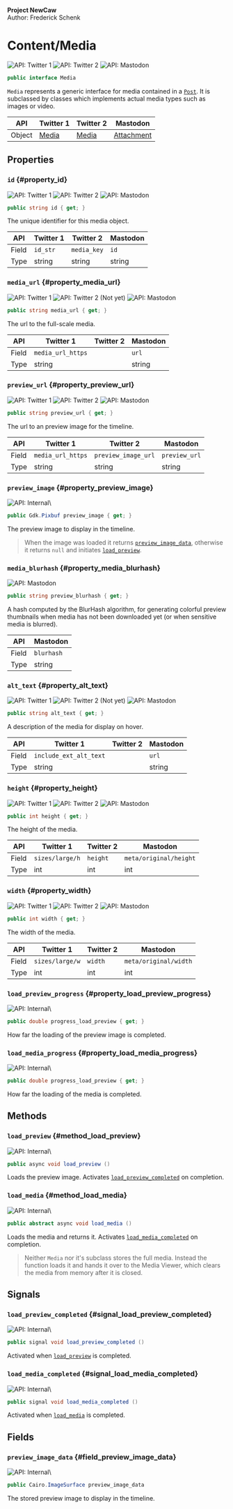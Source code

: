 **Project NewCaw** \
Author: Frederick Schenk

# Content/Media

![API: Twitter 1](https://img.shields.io/badge/API-Twitter%201-lightgrey?style=flat-square) ![API: Twitter 2](https://img.shields.io/badge/API-Twitter%202-blue?style=flat-square) ![API: Mastodon](https://img.shields.io/badge/API-Mastodon-purple?style=flat-square)

```c#
public interface Media
```

`Media` represents a generic interface for media contained in a [`Post`](Post.md). It is subclassed by classes which implements actual media types such as images or video.

| API    | Twitter 1 | Twitter 2 | Mastodon |
| ------ | --------- | --------- | -------- |
| Object | [Media](https://developer.twitter.com/en/docs/twitter-api/v1/data-dictionary/object-model/entities#media) | [Media](https://developer.twitter.com/en/docs/twitter-api/data-dictionary/object-model/media) | [Attachment](https://docs.joinmastodon.org/entities/attachment/) |

## Properties

### `id` {#property_id}

![API: Twitter 1](https://img.shields.io/badge/API-Twitter%201-lightgrey?style=flat-square) ![API: Twitter 2](https://img.shields.io/badge/API-Twitter%202-blue?style=flat-square) ![API: Mastodon](https://img.shields.io/badge/API-Mastodon-purple?style=flat-square)

```c#
public string id { get; }
```

The unique identifier for this media object.

| API   | Twitter 1 | Twitter 2   | Mastodon |
| ----- | --------- | ----------- | -------- |
| Field | `id_str`  | `media_key` | `id`     |
| Type  | string    | string      | string   |

### `media_url` {#property_media_url}

![API: Twitter 1](https://img.shields.io/badge/API-Twitter%201-lightgrey?style=flat-square) ![API: Twitter 2 (Not yet)](https://img.shields.io/badge/API-Twitter%202%20(Not%20yet)-darkred?style=flat-square) ![API: Mastodon](https://img.shields.io/badge/API-Mastodon-purple?style=flat-square)

```c#
public string media_url { get; }
```

The url to the full-scale media.

| API   | Twitter 1         | Twitter 2 | Mastodon |
| ----- | ----------------- | --------- | -------- |
| Field | `media_url_https` |           | `url`    |
| Type  | string            |           | string   |

### `preview_url` {#property_preview_url}

![API: Twitter 1](https://img.shields.io/badge/API-Twitter%201-lightgrey?style=flat-square) ![API: Twitter 2](https://img.shields.io/badge/API-Twitter%202-blue?style=flat-square) ![API: Mastodon](https://img.shields.io/badge/API-Mastodon-purple?style=flat-square)

```c#
public string preview_url { get; }
```

The url to an preview image for the timeline.

| API   | Twitter 1         | Twitter 2           | Mastodon      |
| ----- | ----------------- | ------------------- | ------------- |
| Field | `media_url_https` | `preview_image_url` | `preview_url` |
| Type  | string            | string              | string        |

### `preview_image` {#property_preview_image}

![API: Internal](https://img.shields.io/badge/API-Internal-green?style=flat-square)\

```c#
public Gdk.Pixbuf preview_image { get; }
```

The preview image to display in the timeline.

> When the image was loaded it returns [`preview_image_data`](#field_preview_image_data), otherwise it returns `null` and initiates [`load_preview`](#method_load_preview).

### `media_blurhash` {#property_media_blurhash}

![API: Mastodon](https://img.shields.io/badge/API-Mastodon-purple?style=flat-square)

```c#
public string preview_blurhash { get; }
```

A hash computed by the BlurHash algorithm, for generating colorful preview thumbnails when media has not been downloaded yet (or when sensitive media is blurred).

| API   | Mastodon   |
| ----- | ---------- |
| Field | `blurhash` |
| Type  | string     |

### `alt_text` {#property_alt_text}

![API: Twitter 1](https://img.shields.io/badge/API-Twitter%201-lightgrey?style=flat-square) ![API: Twitter 2 (Not yet)](https://img.shields.io/badge/API-Twitter%202%20(Not%20yet)-darkred?style=flat-square) ![API: Mastodon](https://img.shields.io/badge/API-Mastodon-purple?style=flat-square)

```c#
public string alt_text { get; }
```

A description of the media for display on hover.

| API   | Twitter 1              | Twitter 2 | Mastodon |
| ----- | ---------------------- | --------- | -------- |
| Field | `include_ext_alt_text` |           | `url`    |
| Type  | string                 |           | string   |

### `height` {#property_height}

![API: Twitter 1](https://img.shields.io/badge/API-Twitter%201-lightgrey?style=flat-square) ![API: Twitter 2](https://img.shields.io/badge/API-Twitter%202-blue?style=flat-square) ![API: Mastodon](https://img.shields.io/badge/API-Mastodon-purple?style=flat-square)

```c#
public int height { get; }
```

The height of the media.

| API   | Twitter 1       | Twitter 2 | Mastodon               |
| ----- | --------------- | --------- | ---------------------- |
| Field | `sizes/large/h` | `height`  | `meta/original/height` |
| Type  | int             | int       | int                    |

### `width` {#property_width}

![API: Twitter 1](https://img.shields.io/badge/API-Twitter%201-lightgrey?style=flat-square) ![API: Twitter 2](https://img.shields.io/badge/API-Twitter%202-blue?style=flat-square) ![API: Mastodon](https://img.shields.io/badge/API-Mastodon-purple?style=flat-square)

```c#
public int width { get; }
```

The width of the media.

| API   | Twitter 1       | Twitter 2 | Mastodon              |
| ----- | --------------- | --------- | --------------------- |
| Field | `sizes/large/w` | `width`   | `meta/original/width` |
| Type  | int             | int       | int                   |

### `load_preview_progress` {#property_load_preview_progress}

![API: Internal](https://img.shields.io/badge/API-Internal-green?style=flat-square)\

```c#
public double progress_load_preview { get; }
```

How far the loading of the preview image is completed.

### `load_media_progress` {#property_load_media_progress}

![API: Internal](https://img.shields.io/badge/API-Internal-green?style=flat-square)\

```c#
public double progress_load_preview { get; }
```

How far the loading of the media is completed.

## Methods

### `load_preview` {#method_load_preview}

![API: Internal](https://img.shields.io/badge/API-Internal-green?style=flat-square)\

```c#
public async void load_preview ()
```

Loads the preview image. Activates [`load_preview_completed`](#signal_load_preview_completed) on completion.

### `load_media` {#method_load_media}

![API: Internal](https://img.shields.io/badge/API-Internal-green?style=flat-square)\

```c#
public abstract async void load_media ()
```

Loads the media and returns it. Activates [`load_media_completed`](#signal_load_media_completed) on completion.

> Neither `Media` nor it's subclass stores the full media. Instead the function loads it and hands it over to the Media Viewer, which clears the media from memory after it is closed.

## Signals

### `load_preview_completed` {#signal_load_preview_completed}

![API: Internal](https://img.shields.io/badge/API-Internal-green?style=flat-square)\

```c#
public signal void load_preview_completed ()
```

Activated when [`load_preview`](#method_load_preview) is completed.

### `load_media_completed` {#signal_load_media_completed}

![API: Internal](https://img.shields.io/badge/API-Internal-green?style=flat-square)\

```c#
public signal void load_media_completed ()
```

Activated when [`load_media`](#method_load_media) is completed.

## Fields

### `preview_image_data` {#field_preview_image_data}

![API: Internal](https://img.shields.io/badge/API-Internal-green?style=flat-square)\

```c#
public Cairo.ImageSurface preview_image_data
```

The stored preview image to display in the timeline.
